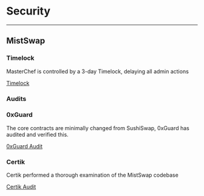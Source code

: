 # Security

---

## MistSwap

### Timelock

MasterChef is controlled by a 3-day Timelock, delaying all admin actions

[Timelock](https://github.com/mistswapdex/mistswap/blob/master/deployments/smartbch/Timelock.json)

### Audits

### 0xGuard

The core contracts are minimally changed from SushiSwap, 0xGuard has audited and verified this.

[0xGuard Audit](/MistSwap-0xguard-audit.pdf)

### Certik

Certik performed a thorough examination of the MistSwap codebase

[Certik Audit](/MistSwap-certik-audit.pdf)
